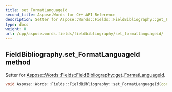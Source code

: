 ```yaml
---
title: set_FormatLanguageId
second_title: Aspose.Words for C++ API Reference
description: Setter for Aspose::Words::Fields::FieldBibliography::get_FormatLanguageId. 
type: docs
weight: 0
url: /cpp/aspose.words.fields/fieldbibliography/set_formatlanguageid/
---
```

## FieldBibliography.set_FormatLanguageId method


Setter for [Aspose::Words::Fields::FieldBibliography::get_FormatLanguageId](../get_formatlanguageid/).

```cpp
void Aspose::Words::Fields::FieldBibliography::set_FormatLanguageId(const System::String &value)
```

